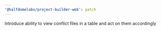 ```yaml
---
'@halfdomelabs/project-builder-web': patch
---
```


Introduce ability to view conflict files in a table and act on them accordingly
